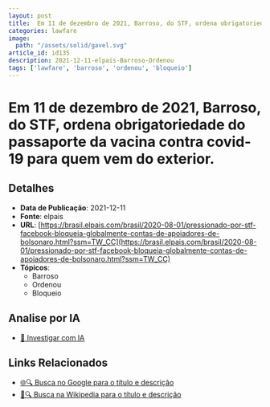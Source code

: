 ```yaml
---
layout: post
title:  Em 11 de dezembro de 2021, Barroso, do STF, ordena obrigatoriedade do passaporte da vacina contra covid-19 para quem vem do exterior.
categories: lawfare
image: 
  path: "/assets/solid/gavel.svg"
article_id: id135
description: 2021-12-11-elpais-Barroso-Ordenou
tags: ['lawfare', 'barroso', 'ordenou', 'bloqueio']
---
```


# Em 11 de dezembro de 2021, Barroso, do STF, ordena obrigatoriedade do passaporte da vacina contra covid-19 para quem vem do exterior.

## Detalhes
- **Data de Publicação**: 2021-12-11
- **Fonte**: elpais
- **URL**: [https://brasil.elpais.com/brasil/2020-08-01/pressionado-por-stf-facebook-bloqueia-globalmente-contas-de-apoiadores-de-bolsonaro.html?ssm=TW_CC](https://brasil.elpais.com/brasil/2020-08-01/pressionado-por-stf-facebook-bloqueia-globalmente-contas-de-apoiadores-de-bolsonaro.html?ssm=TW_CC)
- **Tópicos**:
  - Barroso
  - Ordenou
  - Bloqueio

## Analise por IA
- [🤖 Investigar com IA](https://www.perplexity.ai/search?q=%22not%C3%ADcia%20artigo%20Brasil%22%20Em%2011%20de%20dezembro%20de%202021%2C%20Barroso%2C%20do%20STF%2C%20ordena%20obrigatoriedade%20do%20passaporte%20da%20vacina%20contra%20covid-19%20para%20quem%20vem%20do%20exterior.%20elpais%202021-12-11)

## Links Relacionados
- [🌐🔍 Busca no Google para o título e descrição](https://www.google.com/search?q=%22not%C3%ADcia%20artigo%20Brasil%22%20Em%2011%20de%20dezembro%20de%202021%2C%20Barroso%2C%20do%20STF%2C%20ordena%20obrigatoriedade%20do%20passaporte%20da%20vacina%20contra%20covid-19%20para%20quem%20vem%20do%20exterior.%20elpais%202021-12-11)
- [📖🔍 Busca na Wikipedia para o título e descrição](https://pt.wikipedia.org/w/index.php?search=%22not%C3%ADcia%20artigo%20Brasil%22%20Em%2011%20de%20dezembro%20de%202021%2C%20Barroso%2C%20do%20STF%2C%20ordena%20obrigatoriedade%20do%20passaporte%20da%20vacina%20contra%20covid-19%20para%20quem%20vem%20do%20exterior.%20elpais%202021-12-11)

